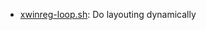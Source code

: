 * [xwinreg-loop.sh](https://gist.github.com/e95bb8e0380ff64e0274#file-xwinreg-loop-sh): Do layouting dynamically
